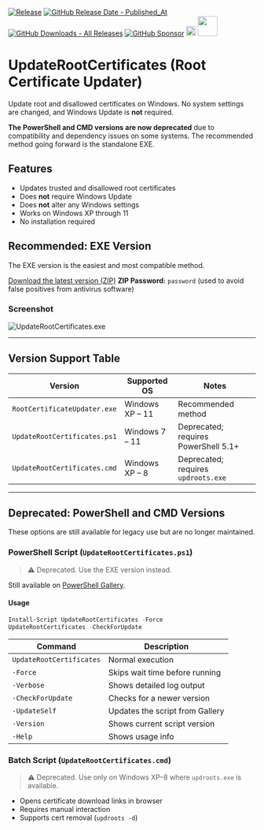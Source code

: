 [![Release](https://img.shields.io/github/v/release/asheroto/Root-Certificate-Updater)](https://github.com/asheroto/Root-Certificate-Updater/releases)
[![GitHub Release Date - Published_At](https://img.shields.io/github/release-date/asheroto/Root-Certificate-Updater)](https://github.com/asheroto/Root-Certificate-Updater/releases)
[![GitHub Downloads - All Releases](https://img.shields.io/github/downloads/asheroto/Root-Certificate-Updater/total)](https://github.com/asheroto/Root-Certificate-Updater/releases)
[![GitHub Sponsor](https://img.shields.io/github/sponsors/asheroto?label=Sponsor&logo=GitHub)](https://github.com/sponsors/asheroto?frequency=one-time&sponsor=asheroto)
<a href="https://ko-fi.com/asheroto"><img src="https://ko-fi.com/img/githubbutton_sm.svg" alt="Ko-Fi Button" height="20px"></a>
<a href="https://www.buymeacoffee.com/asheroto"><img src="https://img.buymeacoffee.com/button-api/?text=Buy me a coffee&emoji=&slug=Root-Certificate-Updater&button_colour=FFDD00&font_colour=000000&font_family=Lato&outline_colour=000000&coffee_colour=ffffff)" height="40px"></a>

# UpdateRootCertificates (Root Certificate Updater)

Update root and disallowed certificates on Windows. No system settings are changed, and Windows Update is **not** required.

**The PowerShell and CMD versions are now deprecated** due to compatibility and dependency issues on some systems. The recommended method going forward is the standalone EXE.

## Features

* Updates trusted and disallowed root certificates
* Does **not** require Windows Update
* Does **not** alter any Windows settings
* Works on Windows XP through 11
* No installation required

## Recommended: EXE Version

The EXE version is the easiest and most compatible method.

[Download the latest version (ZIP)](https://github.com/asheroto/UpdateRootCertificates/releases/latest/download/UpdateRootCertificates.zip)
**ZIP Password:** `password` (used to avoid false positives from antivirus software)

### Screenshot
![UpdateRootCertificates.exe](https://github.com/user-attachments/assets/62538129-a827-4665-9735-87c8398f7e7f)

---

## Version Support Table

| Version                      | Supported OS    | Notes                                |
| ---------------------------- | --------------- | ------------------------------------ |
| `RootCertificateUpdater.exe` | Windows XP – 11 | Recommended method                   |
| `UpdateRootCertificates.ps1` | Windows 7 – 11  | Deprecated; requires PowerShell 5.1+ |
| `UpdateRootCertificates.cmd` | Windows XP – 8  | Deprecated; requires `updroots.exe`  |

---

## Deprecated: PowerShell and CMD Versions

These options are still available for legacy use but are no longer maintained.

### PowerShell Script (`UpdateRootCertificates.ps1`)

> ⚠️ Deprecated. Use the EXE version instead.

Still available on [PowerShell Gallery](https://www.powershellgallery.com/packages/UpdateRootCertificates).

#### Usage

```powershell
Install-Script UpdateRootCertificates -Force
UpdateRootCertificates -CheckForUpdate
```

| Command                  | Description                     |
| ------------------------ | ------------------------------- |
| `UpdateRootCertificates` | Normal execution                |
| `-Force`                 | Skips wait time before running  |
| `-Verbose`               | Shows detailed log output       |
| `-CheckForUpdate`        | Checks for a newer version      |
| `-UpdateSelf`            | Updates the script from Gallery |
| `-Version`               | Shows current script version    |
| `-Help`                  | Shows usage info                |

### Batch Script (`UpdateRootCertificates.cmd`)

> ⚠️ Deprecated. Use only on Windows XP–8 where `updroots.exe` is available.

* Opens certificate download links in browser
* Requires manual interaction
* Supports cert removal (`updroots -d`)